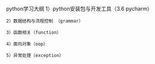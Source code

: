 python学习大纲
    1）python安装包与开发工具（3.6  pycharm）

    2）数据结构与流程控制 （grammar）

    3）函数相关（function）

    4）面向对象（oop）

    5）异常处理（exception）